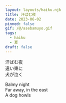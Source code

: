 ```yaml
---
layout: layouts/haiku.njk
title: 汗ばむ夜
date: 2023-06-02
pinned: false
gif: /@/asebamuyo.gif
tags:
  - haiku
  - 夏
draft: false
---
```


<!-- jp -->

汗ばむ夜
<br>
遠い東に
<br>
犬が泣く

<!-- endjp -->

<!-- en -->

Balmy night
<br>
Far away, in the east
<br>
A dog howls

<!-- enden -->

